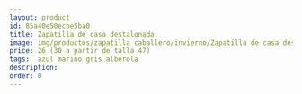 ```yaml
---
layout: product
id: 85a40e50ecbe5ba0
title: Zapatilla de casa destalonada 
image: img/productos/zapatilla caballero/invierno/Zapatilla de casa destalonada =26 (30 a partir de talla 47)= azul marino gris alberola.webp
price: 26 (30 a partir de talla 47)
tags:  azul marino gris alberola
description: 
order: 0
---
```

